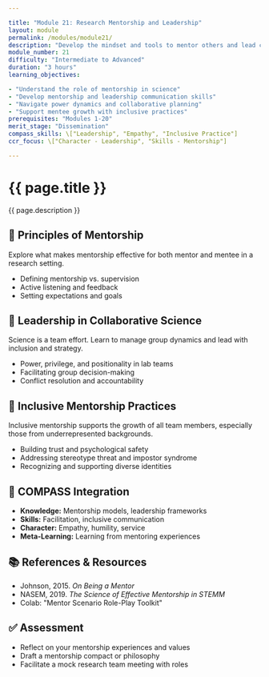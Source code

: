 ```yaml
---

title: "Module 21: Research Mentorship and Leadership"
layout: module
permalink: /modules/module21/
description: "Develop the mindset and tools to mentor others and lead collaborative research effectively."
module_number: 21
difficulty: "Intermediate to Advanced"
duration: "3 hours"
learning_objectives:

- "Understand the role of mentorship in science"
- "Develop mentorship and leadership communication skills"
- "Navigate power dynamics and collaborative planning"
- "Support mentee growth with inclusive practices"
prerequisites: "Modules 1-20"
merit_stage: "Dissemination"
compass_skills: \["Leadership", "Empathy", "Inclusive Practice"]
ccr_focus: \["Character - Leadership", "Skills - Mentorship"]

---
```


<div class="main-content">
  <div class="hero">
    <div class="hero-content">
      <h1>{{ page.title }}</h1>
      <p class="hero-subtitle">{{ page.description }}</p>
    </div>
  </div>

  <section class="section">
    <h2>🔗 Principles of Mentorship</h2>
    <p>Explore what makes mentorship effective for both mentor and mentee in a research setting.</p>
    <ul>
      <li>Defining mentorship vs. supervision</li>
      <li>Active listening and feedback</li>
      <li>Setting expectations and goals</li>
    </ul>
  </section>

  <section class="section">
    <h2>👥 Leadership in Collaborative Science</h2>
    <p>Science is a team effort. Learn to manage group dynamics and lead with inclusion and strategy.</p>
    <ul>
      <li>Power, privilege, and positionality in lab teams</li>
      <li>Facilitating group decision-making</li>
      <li>Conflict resolution and accountability</li>
    </ul>
  </section>

  <section class="section">
    <h2>🧡 Inclusive Mentorship Practices</h2>
    <p>Inclusive mentorship supports the growth of all team members, especially those from underrepresented backgrounds.</p>
    <ul>
      <li>Building trust and psychological safety</li>
      <li>Addressing stereotype threat and impostor syndrome</li>
      <li>Recognizing and supporting diverse identities</li>
    </ul>
  </section>

  <section class="section">
    <h2>🌟 COMPASS Integration</h2>
    <ul>
      <li><strong>Knowledge:</strong> Mentorship models, leadership frameworks</li>
      <li><strong>Skills:</strong> Facilitation, inclusive communication</li>
      <li><strong>Character:</strong> Empathy, humility, service</li>
      <li><strong>Meta-Learning:</strong> Learning from mentoring experiences</li>
    </ul>
  </section>

  <section class="section">
    <h2>📚 References & Resources</h2>
    <ul>
      <li>Johnson, 2015. <em>On Being a Mentor</em></li>
      <li>NASEM, 2019. <em>The Science of Effective Mentorship in STEMM</em></li>
      <li>Colab: "Mentor Scenario Role-Play Toolkit"</li>
    </ul>
  </section>

  <section class="section">
    <h2>✅ Assessment</h2>
    <ul>
      <li>Reflect on your mentorship experiences and values</li>
      <li>Draft a mentorship compact or philosophy</li>
      <li>Facilitate a mock research team meeting with roles</li>
    </ul>
  </section>
</div>
